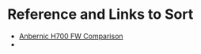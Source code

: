 # Reference and Links to Sort
- [Anbernic H700 FW Comparison](https://github.com/symbuzzer/anbernic-h700-fw-comparing)
- 
